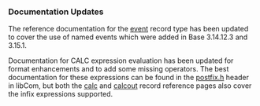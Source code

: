 ### Documentation Updates

The reference documentation for the [event](eventRecord.html) record type
has been updated to cover the use of named events which were added in Base
3.14.12.3 and 3.15.1.

Documentation for CALC expression evaluation has been updated for format
enhancements and to add some missing operators.
The best documentation for these expressions can be found in the
[postfix.h](postfix_h.html) header in libCom, but both the
[calc](calcRecord.html) and [calcout](calcoutRecord.html) record reference
pages also cover the infix expressions supported.
